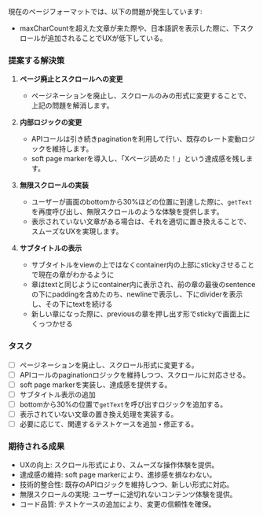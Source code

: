現在のページフォーマットでは、以下の問題が発生しています:

- maxCharCountを超えた文章が来た際や、日本語訳を表示した際に、下スクロールが追加されることでUXが低下している。

### 提案する解決策

1. **ページ廃止とスクロールへの変更**
   - ページネーションを廃止し、スクロールのみの形式に変更することで、上記の問題を解消します。

2. **内部ロジックの変更**
   - APIコールは引き続きpaginationを利用して行い、既存のレート変動ロジックを維持します。
   - soft page markerを導入し、「Xページ読めた！」という達成感を残します。

3. **無限スクロールの実装**
   - ユーザーが画面のbottomから30%ほどの位置に到達した際に、`getText`を再度呼び出し、無限スクロールのような体験を提供します。
   - 表示されていない文章がある場合は、それを適切に置き換えることで、スムーズなUXを実現します。

4. **サブタイトルの表示**
   - サブタイトルをviewの上ではなくcontainer内の上部にstickyさせることで現在の章がわかるように
   - 章はtextと同じようにcontainer内に表示され、前の章の最後のsentenceの下にpaddingを含めたのち、newlineで表示し、下にdividerを表示し、その下にtextを続ける
   - 新しい章になった際に、previousの章を押し出す形でstickyで画面上にくっつかせる

### タスク

- [ ] ページネーションを廃止し、スクロール形式に変更する。
- [ ] APIコールのpaginationロジックを維持しつつ、スクロールに対応させる。
- [ ] soft page markerを実装し、達成感を提供する。
- [ ] サブタイトル表示の追加
- [ ] bottomから30%の位置で`getText`を呼び出すロジックを追加する。
- [ ] 表示されていない文章の置き換え処理を実装する。
- [ ] 必要に応じて、関連するテストケースを追加・修正する。

### 期待される成果

- UXの向上: スクロール形式により、スムーズな操作体験を提供。
- 達成感の維持: soft page markerにより、進捗感を損なわない。
- 技術的整合性: 既存のAPIロジックを維持しつつ、新しい形式に対応。
- 無限スクロールの実現: ユーザーに途切れないコンテンツ体験を提供。
- コード品質: テストケースの追加により、変更の信頼性を確保。
